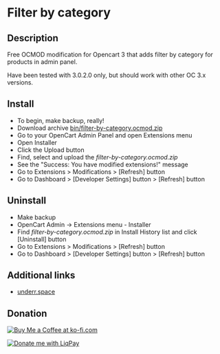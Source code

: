 # Filter by category

## Description
Free OCMOD modification for Opencart 3 that adds filter by category for products in admin panel.

Have been tested with 3.0.2.0 only, but should work with other OC 3.x versions.

## Install
* To begin, make backup, really!
* Download archive [bin/filter-by-category.ocmod.zip](https://github.com/underr-ua/ocmod3-filter-by-category/raw/master/bin/filter-by-category.ocmod.zip)
* Go to your OpenCart Admin Panel and open Extensions menu
* Open Installer
* Click the Upload button
* Find, select and upload the _filter-by-category.ocmod.zip_
* See the "Success: You have modified extensions!" message
* Go to Extensions > Modifications > [Refresh] button
* Go to Dashboard > [Developer Settings] button > [Refresh] button

## Uninstall
* Make backup
* OpenCart Admin -> Extensions menu - Installer
* Find _filter-by-category.ocmod.zip_ in Install History list and click [Uninstall] button
* Go to Extensions > Modifications > [Refresh] button
* Go to Dashboard > [Developer Settings] button > [Refresh] button

## Additional links

* [underr.space](https://underr.space/notes/projects/project-007.html)

## Donation
<a href='https://ko-fi.com/X8X290YA' target='_blank'><img src='https://image.ibb.co/hmWnnc/kofi.png' border='0' alt='Buy Me a Coffee at ko-fi.com'/></a>

<a href='https://www.liqpay.ua/en/checkout/card/underr' target='_blank'><img src='https://image.ibb.co/nA3HoS/liqpay.png' border='0' alt='Donate me with LiqPay'/></a>
